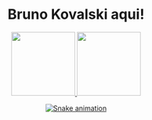 <h1 align="center" >Bruno Kovalski aqui! </h1>
    <div align="center">
</div>

<div align="center">
    <a href="https://github.com/kovalski96">
    <img height="130em" src="https://github-readme-stats.vercel.app/api?username=kovalski96&show_icons=true&theme=dark&include_all_commits=true&count_private=true"/>
    <img height="130em" src="https://github-readme-stats.vercel.app/api/top-langs/?username=kovalski96&layout=compact&langs_count=7&theme=dark"/>
</div>
  
<div align="center">
  
 ![Snake animation](https://github.com/kovalski96/kovalski96/blob/output/github-contribution-grid-snake.svg)
  
</div>

